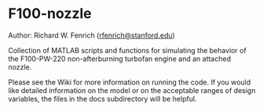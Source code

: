 # F100-nozzle
Author: Richard W. Fenrich (rfenrich@stanford.edu)

Collection of MATLAB scripts and functions for simulating the behavior 
of the F100-PW-220 non-afterburning turbofan engine and an attached nozzle.

Please see the Wiki for more information on running the code. If you would like detailed information on the model or on the acceptable ranges of design variables, the files in the docs subdirectory will be helpful.
